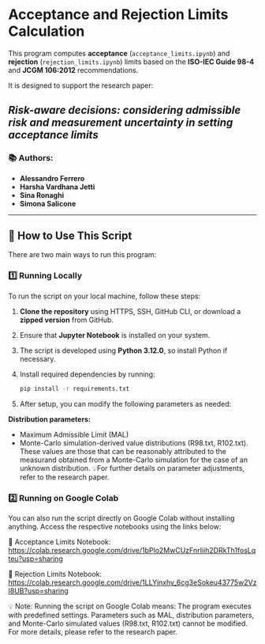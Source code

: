 # Acceptance and Rejection Limits Calculation

This program computes **acceptance** (`acceptance_limits.ipynb`) and **rejection** (`rejection_limits.ipynb`) limits based on the **ISO-IEC Guide 98-4** and **JCGM 106:2012** recommendations.

It is designed to support the research paper:

## *Risk-aware decisions: considering admissible risk and measurement uncertainty in setting acceptance limits*  

### 📚 Authors:  
- **Alessandro Ferrero**  
- **Harsha Vardhana Jetti**  
- **Sina Ronaghi**  
- **Simona Salicone**  

---

## 📌 How to Use This Script  

There are two main ways to run this program:

### 1️⃣ Running Locally  

To run the script on your local machine, follow these steps:

1. **Clone the repository** using HTTPS, SSH, GitHub CLI, or download a **zipped version** from GitHub.  
2. Ensure that **Jupyter Notebook** is installed on your system.  
3. The script is developed using **Python 3.12.0**, so install Python if necessary.  
4. Install required dependencies by running:

   ```sh
   pip install -r requirements.txt
5. After setup, you can modify the following parameters as needed:

**Distribution parameters:**
- Maximum Admissible Limit (MAL)
- Monte-Carlo simulation-derived value distributions (R98.txt, R102.txt). These values are those that can be reasonably attributed to the measurand obtained from a Monte-Carlo simulation for the case of an unknown distribution.
💡For further details on parameter adjustments, refer to the research paper.

### 2️⃣ Running on Google Colab
You can also run the script directly on Google Colab without installing anything. Access the respective notebooks using the links below:

📌 Acceptance Limits Notebook: https://colab.research.google.com/drive/1bPlo2MwCUzFnrIiih2DRkTh1fosLqteu?usp=sharing

📌 Rejection Limits Notebook: https://colab.research.google.com/drive/1LLYinxhv_6cg3eSokeu43775w2VzI8UB?usp=sharing

💡 Note: Running the script on Google Colab means:
The program executes with predefined settings.
Parameters such as MAL, distribution parameters, and Monte-Carlo simulated values (R98.txt, R102.txt) cannot be modified.
For more details, please refer to the research paper.
